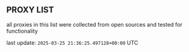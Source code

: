 ## PROXY LIST

all proxies in this list were collected from open sources and tested for functionality

last update: `2025-03-25 21:36:25.497128+00:00` UTC